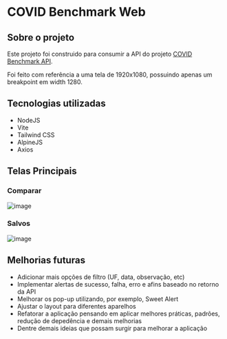 # COVID Benchmark Web

## Sobre o projeto
Este projeto foi construido para consumir a API do projeto [COVID Benchmark API](https://github.com/G-ssilva/covid-benchmark-api).

Foi feito com referência a uma tela de 1920x1080, possuindo apenas um breakpoint em width 1280.

## Tecnologias utilizadas
- NodeJS
- Vite
- Tailwind CSS
- AlpineJS
- Axios

## Telas Principais
### Comparar
![image](https://github.com/G-ssilva/covid-benchmark-web/assets/85591831/1c8f3cf8-9019-48ac-8c9d-cf51b6ab1cbf)
### Salvos
![image](https://github.com/G-ssilva/covid-benchmark-web/assets/85591831/e5b6b9fa-1369-4e30-aad6-764511afc997)

## Melhorias futuras
- Adicionar mais opções de filtro (UF, data, observação, etc)
- Implementar alertas de sucesso, falha, erro e afins baseado no retorno da API
- Melhorar os pop-up utilizando, por exemplo, Sweet Alert
- Ajustar o layout para diferentes aparelhos
- Refatorar a aplicação pensando em aplicar melhores práticas, padrões, redução de depedência e demais melhorias
- Dentre demais ideias que possam surgir para melhorar a aplicação

